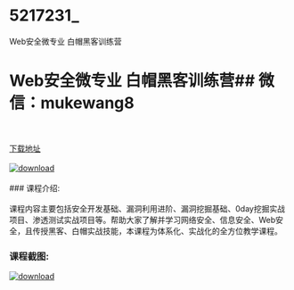 # 5217231_
Web安全微专业 白帽黑客训练营
# Web安全微专业 白帽黑客训练营## 微信：mukewang8
<br/></br>[下载地址](http://www.36tz.cn/article/5217231 "下载地址")
<br/></br>[![download](http://36tz.cn/muke_img/2020_12_1-125-300x169.png "下载地址")](http://www.36tz.cn/article/5217231 "下载地址")
<br/></br>### 课程介绍:<br/></br>课程内容主要包括安全开发基础、漏洞利用进阶、漏洞挖掘基础、0day挖掘实战项目、渗透测试实战项目等。帮助大家了解并学习网络安全、信息安全、Web安全，且传授黑客、白帽实战技能，本课程为体系化、实战化的全方位教学课程。

### 课程截图:
[![download](http://36tz.cn/muke_img/2020_12_2-115.png "下载地址")](http://www.36tz.cn/article/5217231 "下载地址")
